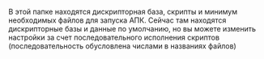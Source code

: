 В этой папке находятся дискрипторная база, скрипты и минимум необходимых файлов для запуска АПК. 
Сейчас там находятся дискрипторные базы и данные по умолчанию, но вы можете изменить настройки за счет последовательного исполнения скриптов (последовательность обусловлена числами в названиях файлов)
